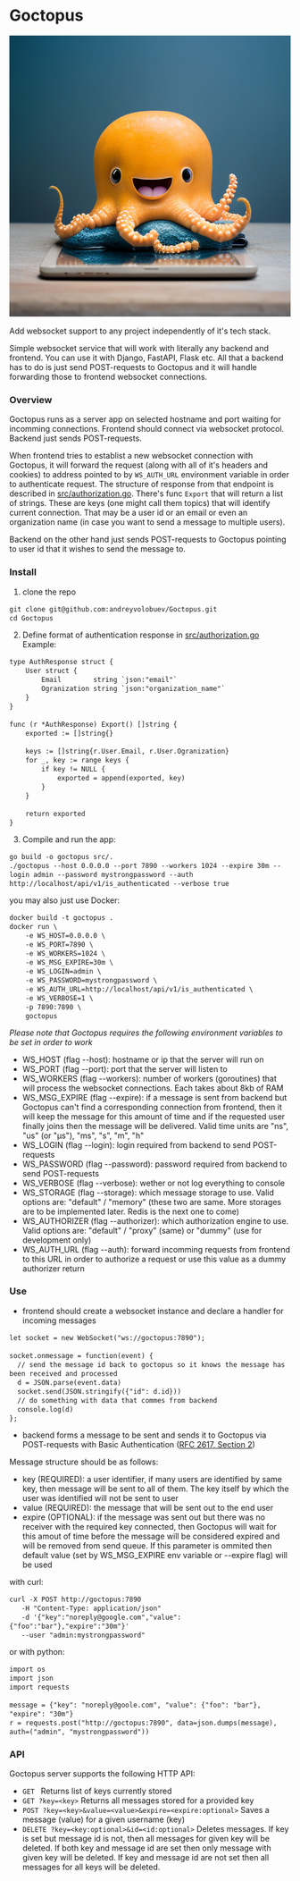 # Goctopus

![Goctopus logo](logo.png)

Add websocket support to any project independently of it's tech stack.

Simple websocket service that will work with literally any backend and frontend. You can use it with Django, FastAPI, Flask etc. All that a backend has to do is just send POST-requests to Goctopus and it will handle forwarding those to frontend websocket connections.


### Overview

Goctopus runs as a server app on selected hostname and port waiting for incomming connections. Frontend should connect via websocket protocol. Backend just sends POST-requests.

When frontend tries to establist a new websocket connection with Goctopus, it will forward the request (along with all of it's headers and cookies) to address pointed to by `WS_AUTH_URL` environment variable in order to authenticate request. The structure of response from that endpoint is described in [src/authorization.go](https://github.com/andreyvolobuev/goctopus/blob/master/src/authorization.go). There's func `Export` that will return a list of strings. These are keys (one might call them topics) that will identify current connection. That may be a user id or an email or even an organization name (in case you want to send a message to multiple users).

Backend on the other hand just sends POST-requests to Goctopus pointing to user id that it wishes to send the message to.


### Install

1. clone the repo
```
git clone git@github.com:andreyvolobuev/Goctopus.git
cd Goctopus
```

2. Define format of authentication response in [src/authorization.go](https://github.com/andreyvolobuev/goctopus/blob/master/src/authorization.go)
Example:
```
type AuthResponse struct {
	User struct {
		Email        string `json:"email"`
		Ogranization string `json:"organization_name"`
	}
}

func (r *AuthResponse) Export() []string {
	exported := []string{}

	keys := []string{r.User.Email, r.User.Ogranization}
	for _, key := range keys {
		if key != NULL {
			exported = append(exported, key)
		}
	}

	return exported
}
```

3. Compile and run the app:
```
go build -o goctopus src/.
./goctopus --host 0.0.0.0 --port 7890 --workers 1024 --expire 30m --login admin --password mystrongpassword --auth http://localhost/api/v1/is_authenticated --verbose true
```

you may also just use Docker:
```
docker build -t goctopus .
docker run \
    -e WS_HOST=0.0.0.0 \
    -e WS_PORT=7890 \
    -e WS_WORKERS=1024 \
    -e WS_MSG_EXPIRE=30m \
    -e WS_LOGIN=admin \
    -e WS_PASSWORD=mystrongpassword \
    -e WS_AUTH_URL=http://localhost/api/v1/is_authenticated \
    -e WS_VERBOSE=1 \
    -p 7890:7890 \
    goctopus
```

*Please note that Goctopus requires the following environment variables to be set in order to work*
- WS_HOST (flag --host): hostname or ip that the server will run on
- WS_PORT (flag --port): port that the server will listen to
- WS_WORKERS (flag --workers): number of workers (goroutines) that will process the websocket connections. Each takes about 8kb of RAM
- WS_MSG_EXPIRE (flag --expire): if a message is sent from backend but Goctopus can't find a corresponding connection from frontend, then it will keep the message for this amount of time and if the requested user finally joins then the message will be delivered. Valid time units are "ns", "us" (or "µs"), "ms", "s", "m", "h"
- WS_LOGIN (flag --login): login required from backend to send POST-requests
- WS_PASSWORD (flag --password): password required from backend to send POST-requests
- WS_VERBOSE (flag --verbose): wether or not log everything to console
- WS_STORAGE (flag --storage): which message storage to use. Valid options are: "default" / "memory" (these two are same. More storages are to be implemented later. Redis is the next one to come)
- WS_AUTHORIZER (flag --authorizer): which authorization engine to use. Valid options are: "default" / "proxy" (same) or "dummy" (use for development only)
- WS_AUTH_URL (flag --auth): forward incomming requests from frontend to this URL in order to authorize a request or use this value as a dummy authorizer return


### Use

- frontend should create a websocket instance and declare a handler for incoming messages
```
let socket = new WebSocket("ws://goctopus:7890");

socket.onmessage = function(event) {
  // send the message id back to goctopus so it knows the message has been received and processed
  d = JSON.parse(event.data)
  socket.send(JSON.stringify({"id": d.id}))
  // do something with data that commes from backend
  console.log(d)
};
```


- backend forms a message to be sent and sends it to Goctopus via POST-requests with Basic Authentication ([RFC 2617, Section 2](https://www.rfc-editor.org/rfc/rfc2617.html#section-2))

Message structure should be as follows:
- key (REQUIRED): a user identifier, if many users are identified by same key, then message will be sent to all of them. The key itself by which the user was identified will not be sent to user
- value (REQUIRED): the message that will be sent out to the end user
- expire (OPTIONAL): if the message was sent out but there was no receiver with the required key connected, then Goctopus will wait for this amout of time before the message will be considered expired and will be removed from send queue. If this parameter is ommited then default value (set by WS_MSG_EXPIRE env variable or --expire flag) will be used

with curl:
```
curl -X POST http://goctopus:7890
   -H "Content-Type: application/json" 
   -d '{"key":"noreply@google.com","value":{"foo":"bar"},"expire":"30m"}'
   --user "admin:mystrongpassword"
```


or with python:
```
import os
import json
import requests

message = {"key": "noreply@goole.com", "value": {"foo": "bar"}, "expire": "30m"}
r = requests.post("http://goctopus:7890", data=json.dumps(message), auth=("admin", "mystrongpassword"))
```

### API

Goctopus server supports the following HTTP API:
* `GET ` Returns list of keys currently stored
* `GET ?key=<key>` Returns all messages stored for a provided key
* `POST ?key=<key>&value=<value>&expire=<expire:optional>` Saves a message (value) for a given username (key)
* `DELETE ?key=<key:optional>&id=<id:optional>` Deletes messages. If key is set but message id is not, then all messages for given key will be deleted. If both key and message id are set then only message with given key will be deleted. If key and message id are not set then all messages for all keys will be deleted.
